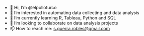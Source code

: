 - 👋 Hi, I’m @elpolloturco
- 👀 I’m interested in automating data collecting and data analysis
- 🌱 I’m currently learning R, Tableau, Python and SQL
- 💞️ I’m looking to collaborate on data analysis projects
- 📫 How to reach me: s.guerra.robles@gmail.com

<!---
elpolloturco/elpolloturco is a ✨ special ✨ repository because its `README.md` (this file) appears on your GitHub profile.
You can click the Preview link to take a look at your changes.
--->
